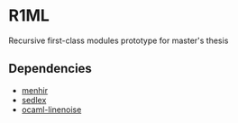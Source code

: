 # R1ML

Recursive first-class modules prototype for master's thesis

## Dependencies

* [menhir](http://gallium.inria.fr/~fpottier/menhir/)
* [sedlex](https://github.com/ocaml-community/sedlex)
* [ocaml-linenoise](https://github.com/ocaml-community/ocaml-linenoise)

